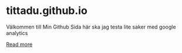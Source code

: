 # tittadu.github.io

Välkommen till Min Github Sida 
här ska jag testa lite saker med google analytics


[Read more](/read-more)
